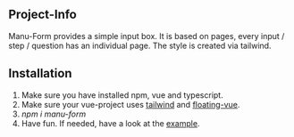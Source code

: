 ## Project-Info

Manu-Form provides a simple input box. It is based on pages, every input / step / question has an individual page. The style is created via tailwind.

## Installation

1. Make sure you have installed npm, vue and typescript.
2. Make sure your vue-project uses [tailwind](https://tailwindcss.com/) and [floating-vue](https://floating-vue.starpad.dev/).
3. *npm i manu-form*
4. Have fun. If needed, have a look at the [example](./src/App.vue).